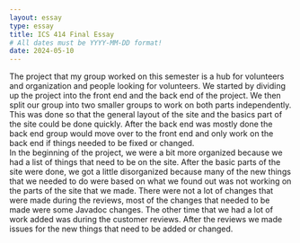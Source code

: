 ```yaml
---
layout: essay
type: essay
title: ICS 414 Final Essay
# All dates must be YYYY-MM-DD format!
date: 2024-05-10
---
```


The project that my group worked on this semester is a hub for volunteers and organization and people looking for volunteers.  We started by dividing up the project into the front end and the back end of the project.  We then split our group into two smaller groups to work on both parts independently.  This was done so that the general layout of the site and the basics part of the site could be done quickly.  After the back end was mostly done the back end group would move over to the front end and only work on the back end if things needed to be fixed or changed.  
In the beginning of the project, we were a bit more organized because we had a list of things that need to be on the site.  After the basic parts of the site were done, we got a little disorganized because many of the new things that we needed to do were based on what we found out was not working on the parts of the site that we made.  There were not a lot of changes that were made during the reviews, most of the changes that needed to be made were some Javadoc changes.  The other time that we had a lot of work added was during the customer reviews.  After the reviews we made issues for the new things that need to be added or changed.  
